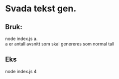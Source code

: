 # Svada tekst gen.

## Bruk:
node index.js a.  
a er antall avsnitt som skal genereres som normal tall

## Eks
node index.js 4
